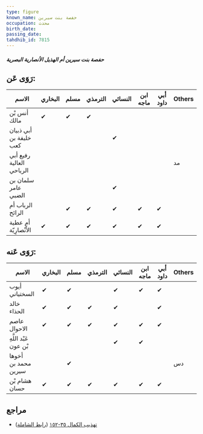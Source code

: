 ```yaml
---
type: figure
known_name: حفصة بنت سيرين
occupation: محدث
birth_date:
passing_date:
tahdhib_id: 7815
---
```

##### حفصة بنت سيرين أم الهذيل الأنصارية البصرية

## رَوَى عَن:
| الاسم                    | البخاري | مسلم | الترمذي | النسائي | ابن ماجه | أبي داود | Others |
| ------------------------ | ------- | ---- | ------- | ------- | -------- | -------- | ------ |
| أنس بْن مالك             | ✔       | ✔    | ✔       |         |          |          |        |
| أبي ذبيان خليفة بن كعب   |         |      |         | ✔       |          |          |        |
| رفيع أبي العالية الرياحي |         |      |         |         |          |          | مد     |
| سلمان بن عامر الضبي      |         |      |         | ✔       |          |          |        |
| الرباب أم الرائح         |         | ✔    | ✔       | ✔       | ✔        | ✔        |        |
| أم عطية الأَنْصارِيّة    | ✔       | ✔    | ✔       | ✔       | ✔        | ✔        |        |
## رَوَى عَنه:
| الاسم                 | البخاري | مسلم | الترمذي | النسائي | ابن ماجه | أبي داود | Others |
| --------------------- | ------- | ---- | ------- | ------- | -------- | -------- | ------ |
| أيوب السختياني        | ✔       | ✔    |         | ✔       | ✔        | ✔        |        |
| خالد الحذاء           | ✔       | ✔    | ✔       | ✔       |          | ✔        |        |
| عاصم الاحوال          | ✔       | ✔    | ✔       | ✔       | ✔        | ✔        |        |
| عَبْد اللَّهِ بْن عون |         |      |         | ✔       | ✔        |          |        |
| أخوها محمد بن سيرين   |         | ✔    |         |         |          |          | دس     |
| هشام بْن حسان         | ✔       | ✔    | ✔       | ✔       | ✔        | ✔        |        |
## مراجع
- [تهذيب الكمال ٣٥-١٥٢](obsidian://open?vault=Tahdhib-al-Kamal&file=Figures/٧٨١٥-حفصة%20بنت%20سيرين%20أم%20الهذيل%20الأنصارية%20البصرية) ([رابط الشاملة](https://shamela.ws/book/3722/18751))